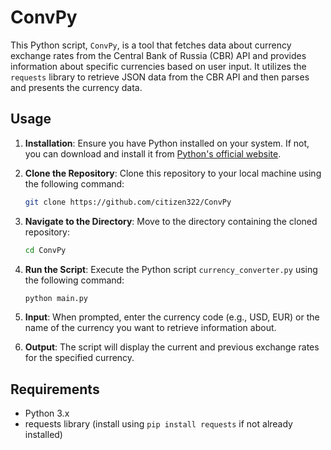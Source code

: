 # ConvPy

This Python script, `ConvPy`, is a tool that fetches data about currency exchange rates from the Central Bank of Russia (CBR) API and provides information about specific currencies based on user input. It utilizes the `requests` library to retrieve JSON data from the CBR API and then parses and presents the currency data.

## Usage

1. **Installation**: Ensure you have Python installed on your system. If not, you can download and install it from [Python's official website](https://www.python.org/).

2. **Clone the Repository**: Clone this repository to your local machine using the following command:

   ```bash
   git clone https://github.com/citizen322/ConvPy
   ```
   
3. **Navigate to the Directory**: Move to the directory containing the cloned repository:

   ```bash
   cd ConvPy
   ```

4. **Run the Script**: Execute the Python script `currency_converter.py` using the following command:

   ```bash
   python main.py
   ```

5. **Input**: When prompted, enter the currency code (e.g., USD, EUR) or the name of the currency you want to retrieve information about.

6. **Output**: The script will display the current and previous exchange rates for the specified currency.

## Requirements

- Python 3.x
- requests library (install using `pip install requests` if not already installed)
